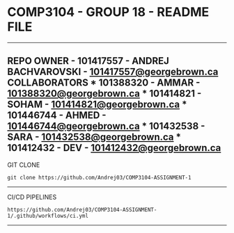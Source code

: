 # COMP3104 - GROUP 18 - README FILE #  

-------------------------------------------------------------------------------
REPO OWNER - 101417557 - ANDREJ BACHVAROVSKI - 101417557@georgebrown.ca
COLLABORATORS 
    * 101388320 - AMMAR - 101388320@georgebrown.ca
    * 101414821 - SOHAM - 101414821@georgebrown.ca
    * 101446744 - AHMED - 101446744@georgebrown.ca
    * 101432538 - SARA  - 101432538@georgebrown.ca
    * 101412432 - DEV   - 101412432@georgebrown.ca
--------------------------------------------------------------------------------
GIT CLONE

    git clone https://github.com/Andrej03/COMP3104-ASSIGNMENT-1

--------------------------------------------------------------------------------
CI/CD PIPELINES

    https://github.com/Andrej03/COMP3104-ASSIGNMENT-1/.github/workflows/ci.yml

--------------------------------------------------------------------------------
